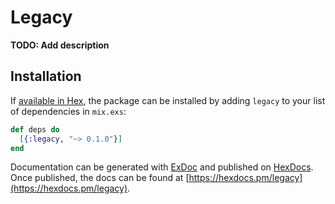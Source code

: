 # Legacy

**TODO: Add description**

## Installation

If [available in Hex](https://hex.pm/docs/publish), the package can be installed
by adding `legacy` to your list of dependencies in `mix.exs`:

```elixir
def deps do
  [{:legacy, "~> 0.1.0"}]
end
```

Documentation can be generated with [ExDoc](https://github.com/elixir-lang/ex_doc)
and published on [HexDocs](https://hexdocs.pm). Once published, the docs can
be found at [https://hexdocs.pm/legacy](https://hexdocs.pm/legacy).


